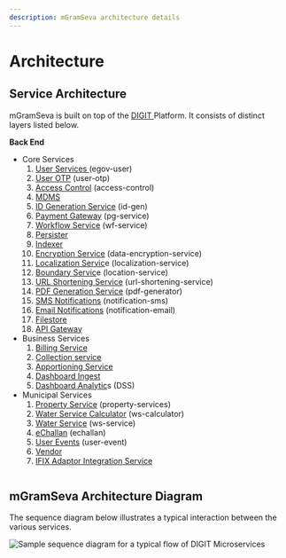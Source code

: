 ```yaml
---
description: mGramSeva architecture details
---
```


# Architecture

## Service Architecture

mGramSeva is built on top of the [DIGIT ](https://docs.digit.org/)Platform. It consists of distinct layers listed below.​

**Back End**

* Core Services
  1. ​[User Services ](https://core.digit.org/platform/core-services/user-services)(egov-user)
  2. [​User OTP](https://core.digit.org/platform/core-services/user-otp-service) (user-otp)
  3. ​[Access Control](https://core.digit.org/platform/core-services/access-control-services) (access-control)
  4. ​[MDMS](https://core.digit.org/platform/core-services/mdms-master-data-management-service)
  5. [​ID Generation Service](https://core.digit.org/platform/core-services/id-generation-service) (id-gen)
  6. ​[Payment Gateway](https://core.digit.org/platform/core-services/payment-gateway-service) (pg-service)
  7. ​[Workflow Service](https://core.digit.org/platform/core-services/workflow-service) (wf-service)
  8. ​[Persister](https://core.digit.org/platform/core-services/persister-service)
  9. ​[Indexer](https://core.digit.org/platform/core-services/indexer-service)
  10. ​[Encryption Service](https://core.digit.org/platform/core-services/encryption-service) (data-encryption-service)
  11. ​[Localization Servic](https://core.digit.org/platform/core-services/localization-service)e (localization-service)
  12. ​[Boundary Servic](https://core.digit.org/platform/core-services/location-services#api-list)e (location-service)
  13. ​[URL Shortening Service](https://core.digit.org/platform/core-services/url-shortening-service) (url-shortening-service)
  14. ​[PDF Generation Service](https://core.digit.org/platform/core-services/pdf-generation-service) (pdf-generator)
  15. ​[SMS Notifications](https://core.digit.org/platform/core-services/sms-notification-service) (notification-sms)
  16. [Email Notifications](https://core.digit.org/platform/core-services/email-notification-service) (notification-email)
  17. ​[Filestore](https://core.digit.org/platform/core-services/filestore-service)
  18. ​[API Gateway](https://digit-discuss.atlassian.net/wiki/spaces/EPE/pages/36700192/API-Gateway)​
* Business Services
  1. ​[Billing Service​](configure-mgramseva/billing-service.md)
  2. ​[Collection service​](https://core.digit.org/platform/api-specifications/collection)
  3. ​[Apportioning Service​](configure-mgramseva/apportion-service.md)
  4. ​[Dashboard Ingest​](https://core.digit.org/platform/core-services/national-dashboard-ingest)
  5. ​[Dashboard Analytic](https://core.digit.org/focus-areas/analytics)s (DSS)
* Municipal Services
  1. ​[Property Service](configure-mgramseva/property-services.md) (property-services)
  2. ​[Water Service Calculator](configure-mgramseva/water-calculator-service.md) (ws-calculator)
  3. ​[Water Service](configure-mgramseva/water-calculator-service.md) (ws-service)
  4. ​[eChallan](configure-mgramseva/echallans-service.md) (echallan)
  5. ​[User Events](configure-mgramseva/user-events-service.md) (user-event)
  6. ​[Vendor](configure-mgramseva/vendor-registry-service.md)​
  7. ​[IFIX Adaptor Integration Service](https://ifix.digit.org/exemplar/mgramseva/user-manual/backend-services/ifix-adapter-integration-service)​

<div align="left">

<img src="https://238770250-files.gitbook.io/~/files/v0/b/gitbook-x-prod.appspot.com/o/spaces%2FS0VW1NVyguqXxlketbHB%2Fuploads%2FqWk2FvJIJ8btK9FcE15A%2FeGov_MgramSeva_Architecture.png?alt=media&#x26;token=9b7d18b6-fbed-49a6-b258-da64785a7689" alt="">

</div>

## mGramSeva Architecture Diagram

The sequence diagram below illustrates a typical interaction between the various services.

![Sample sequence diagram for a typical flow of DIGIT Microservices](https://238770250-files.gitbook.io/\~/files/v0/b/gitbook-legacy-files/o/assets%2F-Mfb8ehcimjt6ER7QOME%2F-MjIgmisnHwIZtDsYSNe%2F-MjIjnn2orGB4euQEf7C%2Fdigit\_sequence\_diagram.png?alt=media\&token=2d3fda64-eb5a-4281-bc77-5a64dee5a7d7)

